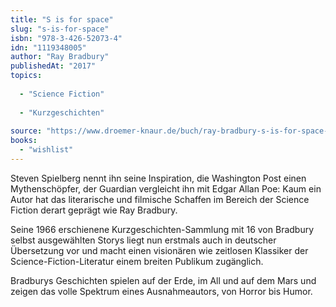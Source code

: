 ```yaml
---
title: "S is for space"
slug: "s-is-for-space"
isbn: "978-3-426-52073-4"
idn: "1119348005"
author: "Ray Bradbury"
publishedAt: "2017"
topics:
  
  - "Science Fiction"
    
  - "Kurzgeschichten"
    
source: "https://www.droemer-knaur.de/buch/ray-bradbury-s-is-for-space-9783426520734"
books: 
  - "wishlist"
---
```

Steven Spielberg nennt ihn seine Inspiration, die Washington Post einen 
Mythenschöpfer, der Guardian vergleicht ihn mit Edgar Allan Poe: Kaum ein 
Autor hat das literarische und filmische Schaffen im Bereich der Science 
Fiction derart geprägt wie Ray Bradbury.

Seine 1966 erschienene Kurzgeschichten-Sammlung mit 16 von Bradbury selbst 
ausgewählten Storys liegt nun erstmals auch in deutscher Übersetzung vor und 
macht einen visionären wie zeitlosen Klassiker der Science-Fiction-Literatur 
einem breiten Publikum zugänglich.

Bradburys Geschichten spielen auf der Erde, im All und auf dem Mars und zeigen 
das volle Spektrum eines Ausnahmeautors, von Horror bis Humor.